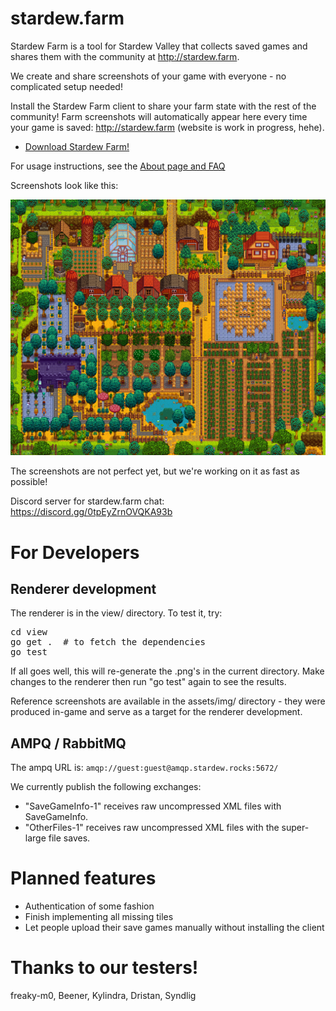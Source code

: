 # stardew.farm

Stardew Farm is a tool for Stardew Valley that collects saved games and shares them with the community at http://stardew.farm. 

We create and share screenshots of your game with everyone - no complicated setup needed!

Install the Stardew Farm client to share your farm state with the rest of the community! Farm screenshots will automatically appear here every time your game is saved: http://stardew.farm (website is work in progress, hehe).

 - [Download Stardew Farm!](https://github.com/nictuku/stardew-rocks/releases/download/v0.8/stardew_rocks.exe)

For usage instructions, see the [About page and FAQ](http://stardew.farm/about)

Screenshots look like this:

![Farm Map](view/map-'JackyBreak'_1459385994.png)

The screenshots are not perfect yet, but we're working on it as fast as possible!

Discord server for stardew.farm chat: https://discord.gg/0tpEyZrnOVQKA93b

# For Developers

## Renderer development

The renderer is in the view/ directory. To test it, try:

<pre>
cd view
go get .  # to fetch the dependencies
go test 
</pre>
 
If all goes well, this will re-generate the .png's in the current directory. Make changes to the renderer then run "go test" again to see the results.

Reference screenshots are available in the assets/img/ directory - they were produced in-game and serve as a target for the renderer development.

## AMPQ / RabbitMQ

The ampq URL is: `amqp://guest:guest@amqp.stardew.rocks:5672/`

We currently publish the following exchanges:

 - "SaveGameInfo-1" receives raw uncompressed XML files with SaveGameInfo.
 - "OtherFiles-1" receives raw uncompressed XML files with the super-large file saves.
 
# Planned features

- Authentication of some fashion
- Finish implementing all missing tiles
- Let people upload their save games manually without installing the client

# Thanks to our testers!

freaky-m0, Beener, Kylindra, Dristan, Syndlig
